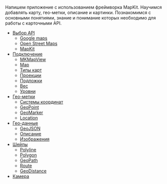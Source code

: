 Напишем приложение с использованием фреймворка MapKit. Научимся добавлять карту, гео-метки,  описание и картинки. Познакомимся с основными понятиями, знание и понимание которых необходимо для работы с карточными API.

- [Выбор API]()
    - [Google maps]()
    - [Open Street Maps]()
    - [MapKit]()
- [Подключение]()
    - [MKMapView]()
    - [Map]()
    - [Типы карт]()
    - [Проекции]()
    - [Подложки]()
    - [Вес]()
    - [Уровни]()
- [Гео-метки]()
    - [Системы координат]()
    - [GeoPoint]()
    - [GeoMarker]()
    - [Location]()
- [Гео-данные]()
    - [GeoJSON]()
    - [Описание]()
    - [Изображения]()
- [Шейпы]()
    - [Polyline]()
    - [Polygon]()
    - [GeoPath]()
    - [Route]()
    - [GeoDistance]()
- [Камера]()